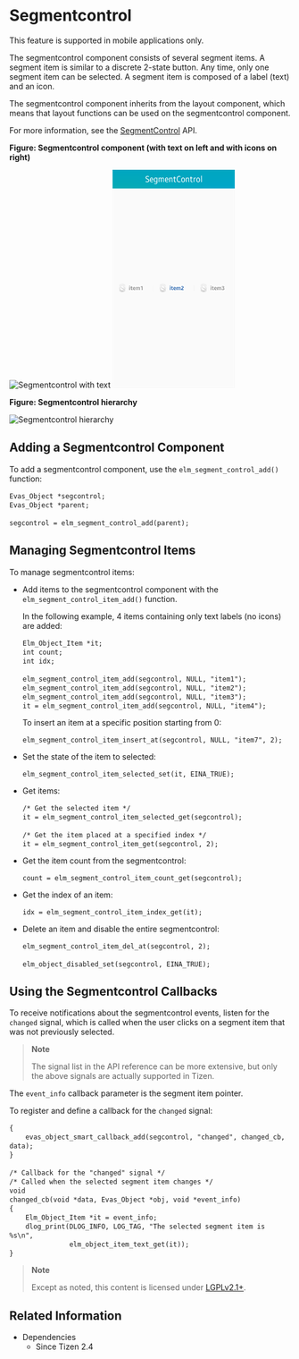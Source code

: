 # Segmentcontrol

This feature is supported in mobile applications only.

The segmentcontrol component consists of several segment items. A segment item is similar to a discrete 2-state button. Any time, only one segment item can be selected. A segment item is composed of a label (text) and an icon.

The segmentcontrol component inherits from the layout component, which means that layout functions can be used on the segmentcontrol component.

For more information, see the [SegmentControl](../../../../api/common/latest/group__Elm__Segment__Control.html) API.

**Figure: Segmentcontrol component (with text on left and with icons on right)**

![Segmentcontrol with text](./media/segment_text.png) ![Segmentcontrol with icons](./media/segment.png)

**Figure: Segmentcontrol hierarchy**

![Segmentcontrol hierarchy](./media/segment_control_tree.png)

## Adding a Segmentcontrol Component

To add a segmentcontrol component, use the `elm_segment_control_add()` function:

```
Evas_Object *segcontrol;
Evas_Object *parent;

segcontrol = elm_segment_control_add(parent);
```

## Managing Segmentcontrol Items

To manage segmentcontrol items:

- Add items to the segmentcontrol component with the `elm_segment_control_item_add()` function.

  In the following example, 4 items containing only text labels (no icons) are added:

  ```
  Elm_Object_Item *it;
  int count;
  int idx;

  elm_segment_control_item_add(segcontrol, NULL, "item1");
  elm_segment_control_item_add(segcontrol, NULL, "item2");
  elm_segment_control_item_add(segcontrol, NULL, "item3");
  it = elm_segment_control_item_add(segcontrol, NULL, "item4");
  ```

  To insert an item at a specific position starting from 0:

  ```
  elm_segment_control_item_insert_at(segcontrol, NULL, "item7", 2);
  ```

- Set the state of the item to selected:

  ```
  elm_segment_control_item_selected_set(it, EINA_TRUE);
  ```

- Get items:

  ```
  /* Get the selected item */
  it = elm_segment_control_item_selected_get(segcontrol);

  /* Get the item placed at a specified index */
  it = elm_segment_control_item_get(segcontrol, 2);
  ```

- Get the item count from the segmentcontrol:

  ```
  count = elm_segment_control_item_count_get(segcontrol);
  ```

- Get the index of an item:

  ```
  idx = elm_segment_control_item_index_get(it);
  ```

- Delete an item and disable the entire segmentcontrol:

  ```
  elm_segment_control_item_del_at(segcontrol, 2);

  elm_object_disabled_set(segcontrol, EINA_TRUE);
  ```

## Using the Segmentcontrol Callbacks

To receive notifications about the segmentcontrol events, listen for the `changed` signal, which is called when the user clicks on a segment item that was not previously selected.

> **Note**
>
> The signal list in the API reference can be more extensive, but only the above signals are actually supported in Tizen.

The `event_info` callback parameter is the segment item pointer.

To register and define a callback for the `changed` signal:

```
{
    evas_object_smart_callback_add(segcontrol, "changed", changed_cb, data);
}

/* Callback for the "changed" signal */
/* Called when the selected segment item changes */
void
changed_cb(void *data, Evas_Object *obj, void *event_info)
{
    Elm_Object_Item *it = event_info;
    dlog_print(DLOG_INFO, LOG_TAG, "The selected segment item is %s\n",
               elm_object_item_text_get(it));
}
```

> **Note**
>
> Except as noted, this content is licensed under [LGPLv2.1+](http://opensource.org/licenses/LGPL-2.1).

## Related Information
- Dependencies
  - Since Tizen 2.4
